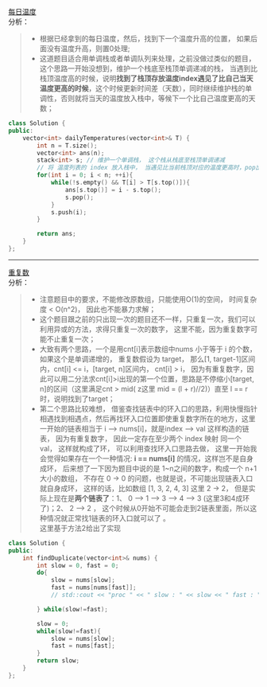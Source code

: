 [每日温度](https://leetcode-cn.com/problems/daily-temperatures/)  
分析：   
> * 根据已经拿到的每日温度，然后，找到下一个温度升高的位置， 如果后面没有温度升高，则置0处理;   
> * 这道题目适合用单调栈或者单调队列来处理，之前没做过类似的题目，这个思路一开始没想到，维护一个栈底至栈顶单调递减的栈， 当遇到比栈顶温度高的时候，说明**找到了栈顶存放温度index遇见了比自己当天温度更高的时候**，这个时候更新时间差（天数），同时继续维护栈的单调性，否则就将当天的温度放入栈中，等候下一个比自己温度更高的天数；   

```C++
class Solution {
public:
    vector<int> dailyTemperatures(vector<int>& T) {
        int n = T.size();
        vector<int> ans(n);
        stack<int> s; // 维护一个单调栈， 这个栈从栈底至栈顶单调递减
        // 将 温度列表的 index 放入栈中， 当遇见比当前栈顶对应的温度更高时，pop出来，并且更新 ans 对应的天数
        for(int i = 0; i < n; ++i){
            while(!s.empty() && T[i] > T[s.top()]){
                ans[s.top()] = i - s.top();
                s.pop();
            }
            s.push(i);
        }

        return ans;
    }
};
```    
---  

[重复数](https://leetcode-cn.com/problems/find-the-duplicate-number/)   
分析：   
> * 注意题目中的要求，不能修改原数组，只能使用O(1)的空间， 时间复杂度 < O(n^2)， 因此也不能暴力求解；  
> * 这个题目跟之前的只出现一次的题目还不一样，只重复一次，我们可以利用异或的方法，求得只重复一次的数字， 这里不能，因为重复数字可能不止重复一次；  
> * 大致有两个思路，一个是用cnt[i]表示数组中nums 小于等于 i 的个数， 如果这个是单调递增的， 重复数假设为 target， 那么[1, target-1]区间内，cnt[i] <= i，[target, n]区间内， cnt[i] > i， 因为有重复数字，因此可以用二分法求cnt[i]>i出现的第一个位置，思路是不停缩小[target, n]的区间（这里满足cnt > mid(  z这里 mid = (l + r)//2)）直至 l == r时，说明找到了target；  
> * 第二个思路比较难想， 借鉴查找链表中的环入口的思路，利用快慢指针相遇找到相遇点，然后再找环入口位置即使重复数字所在的地方，这里一开始的链表相当于 i --> nums[i]，就是index --> val 这样构造的链表， 因为有重复数字， 因此一定存在至少两个 index 映射 同一个 val， 这样就构成了环， 可以利用查找环入口思路去做， 这里一开始我会觉得如果存在一个一种情况: **i == nums[i]** 的情况，这样岂不是自身成环， 后来想了一下因为题目中说的是 1~n之间的数字，构成一个 n+1 大小的数组， 不存在 0 -> 0 的问题，也就是说，不可能出现链表入口就自身成环， 这样的话，比如数组 [1, 3, 2, 4, 3] 这里 2 -> 2， 但是实际上现在是**两个链表了**：1、 0 --> 1 --> 3 --> 4 --> 3 (这里3和4成环了)；2、 2 --> 2 ， 这个时候从0开始不可能会走到2链表里面，所以这种情况就正常找1链表的环入口就可以了 。   
这里基于方法2给出了实现   
```C++
class Solution {
public:
    int findDuplicate(vector<int>& nums) {
        int slow = 0, fast = 0;
        do{
            slow = nums[slow];
            fast = nums[nums[fast]];
            // std::cout << "proc " << " slow : " << slow << " fast : " << fast << std::endl;

        } while(slow!=fast);

        slow = 0;
        while(slow!=fast){
            slow = nums[slow];
            fast = nums[fast];
        }
        return slow;
    }
};
```   

